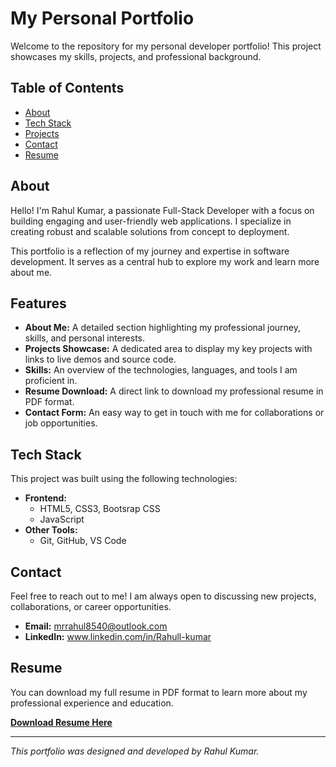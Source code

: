 # My Personal Portfolio

Welcome to the repository for my personal developer portfolio! This project showcases my skills, projects, and professional background.

## Table of Contents

* [About](#about)
* [Tech Stack](#tech-stack)
* [Projects](#projects)
* [Contact](#contact)
* [Resume](#resume)

## About

Hello! I'm Rahul Kumar, a passionate Full-Stack Developer with a focus on building engaging and user-friendly web applications. I specialize in creating robust and scalable solutions from concept to deployment.

This portfolio is a reflection of my journey and expertise in software development. It serves as a central hub to explore my work and learn more about me.

## Features

* **About Me:** A detailed section highlighting my professional journey, skills, and personal interests.
* **Projects Showcase:** A dedicated area to display my key projects with links to live demos and source code.
* **Skills:** An overview of the technologies, languages, and tools I am proficient in.
* **Resume Download:** A direct link to download my professional resume in PDF format.
* **Contact Form:** An easy way to get in touch with me for collaborations or job opportunities.

## Tech Stack

This project was built using the following technologies:

* **Frontend:**
    * HTML5, CSS3, Bootsrap CSS 
    * JavaScript
* **Other Tools:**
    * Git, GitHub, VS Code



## Contact

Feel free to reach out to me! I am always open to discussing new projects, collaborations, or career opportunities.

* **Email:** mrrahul8540@outlook.com
* **LinkedIn:** www.linkedin.com/in/Rahull-kumar
  
## Resume

You can download my full resume in PDF format to learn more about my professional experience and education.

**[Download Resume Here](.assests/resume.pdf)**

---
_This portfolio was designed and developed by Rahul Kumar._
